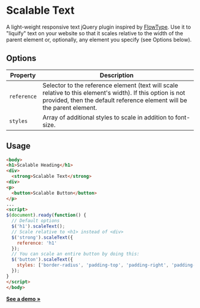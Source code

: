 Scalable Text
==============

A light-weight responsive text jQuery plugin inspired by [FlowType](http://simplefocus.com/flowtype/). Use it to "liquify" text on your website so that it scales relative to the width of the parent element or, optionally, any element you specify (see Options below).


Options
-------

Property    | Description
----------- | -------------
`reference` | Selector to the reference element (text will scale relative to this element's width). If this option is not provided, then the default reference element will be the parent element.
`styles`    | Array of additional styles to scale in addition to font-size.


Usage
-----

```html
<body>
<h1>Scalable Heading</h1>
<div>
  <strong>Scalable Text</strong>
<div>
<p>
  <button>Scalable Button</button>
</p>
...
<script>
$(document).ready(function() {
  // Default options
  $('h1').scaleText();
  // Scale relative to <h1> instead of <div>
  $('strong').scaleText({
    reference: 'h1'
  });
  // You can scale an entire button by doing this:
  $('button').scaleText({
    styles: ['border-radius', 'padding-top', 'padding-right', 'padding-bottom', 'padding-left']
  });
}
</script>
</body>
```

[__See a demo &raquo;__](http://thdoan.github.io/scalable-text/demo.html)

